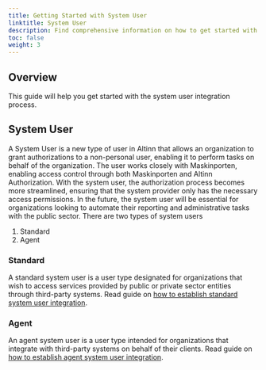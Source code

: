 ```yaml
---
title: Getting Started with System User
linktitle: System User
description: Find comprehensive information on how to get started with the System User.
toc: false
weight: 3
---
```


## Overview
This guide will help you get started with the system user integration process.

## System User
A System User is a new type of user in Altinn that allows an organization to grant authorizations to a non-personal user, enabling it to perform tasks on behalf of the organization.
The user works closely with Maskinporten, enabling access control through both Maskinporten and Altinn Authorization. With the system user, the authorization process becomes more streamlined, ensuring that the system provider only has the necessary access permissions.
In the future, the system user will be essential for organizations looking to automate their reporting and administrative tasks with the public sector.
There are two types of system users
1. Standard
2. Agent

### Standard
A standard system user is a user type designated for organizations that wish to access services provided by public or private sector entities through third-party systems.
Read guide on [how to establish standard system user integration](standard/).

### Agent
An agent system user is a user type intended for organizations that integrate with third-party systems on behalf of their clients.
Read guide on [how to establish agent system user integration](clientdelegation/).